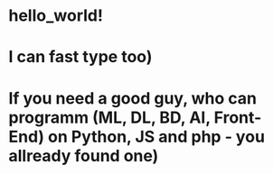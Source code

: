 # hello_world!
# I can fast type too)
# If you need a good guy, who can programm (ML, DL, BD, AI, Front-End) on Python, JS and php - you allready found one)
